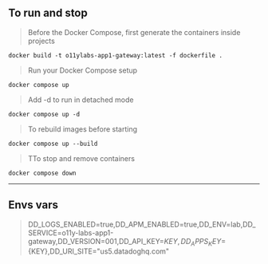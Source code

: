 ## To run and stop

> Before the Docker Compose, first generate the containers inside projects

```(bash)
docker build -t o11ylabs-app1-gateway:latest -f dockerfile .
```

> Run your Docker Compose setup

```(bash)
docker compose up
```

> Add -d to run in detached mode

```(bash)
docker compose up -d
```

> To rebuild images before starting

```(bash)
docker compose up --build
```

> TTo stop and remove containers

```(bash)
docker compose down
```

---

## Envs vars

> DD_LOGS_ENABLED=true,DD_APM_ENABLED=true,DD_ENV=lab,DD_SERVICE=o11y-labs-app1-gateway,DD_VERSION=001,DD_API_KEY=${KEY},DD_APPS_KEY=${KEY},DD_URI_SITE="us5.datadoghq.com"
